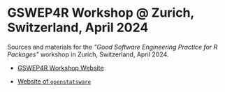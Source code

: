 # GSWEP4R Workshop @ Zurich, Switzerland, April 2024

Sources and materials for the *"Good Software Engineering Practice for R Packages"* workshop in Zurich, Switzerland, April 2024.

- [GSWEP4R Workshop Website](https://rconis.github.io/workshop-r-swe-zrh/)

- [Website of `openstatsware`](https://openstatsware.org)
